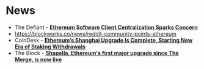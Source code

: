 # News

- The Defiant - [**Ethereum Software Client Centralization Sparks Concern**](https://thedefiant.io/ethereum-software-client-centralization-sparks-concern)
- https://blockworks.co/news/reddit-community-points-ethereum
- CoinDesk - [**Ethereum’s Shanghai Upgrade Is Complete, Starting New Era of Staking Withdrawals**](https://www.coindesk.com/tech/2023/04/12/ethereums-shanghai-upgrade-activates-starting-new-era-of-staking-withdrawals/)
- The Block - [**Shapella, Ethereum's first major upgrade since The Merge, is now live**](https://www.theblock.co/post/226036/ethereum-shapella-upgrade-goes-live)
